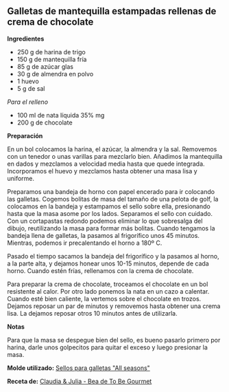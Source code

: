 ## Galletas de mantequilla estampadas rellenas de crema de chocolate

**Ingredientes**

- 250 g de harina de trigo
- 150 g de mantequilla fría
- 85 g de azúcar glas
- 30 g de almendra en polvo
- 1 huevo
- 5 g de sal

*Para el relleno*

- 100 ml de nata líquida 35% mg
- 200 g de chocolate

**Preparación**

En un bol colocamos la harina, el azúcar, la almendra y la sal. Removemos con un tenedor o unas varillas para mezclarlo bien. Añadimos la mantequilla en dados y mezclamos a velocidad media hasta que quede integrada. Incorporamos el huevo y mezclamos hasta obtener una masa lisa y uniforme.

Preparamos una bandeja de horno con papel encerado para ir colocando las galletas. Cogemos bolitas de masa del tamaño de una pelota de golf, la colocamos en la bandeja y estampamos el sello sobre ella, presionando hasta que la masa asome por los lados. Separamos el sello con cuidado. Con un cortapastas redondo podemos eliminar lo que sobresalga del dibujo, reutilizando la masa para formar más bolitas. Cuando tengamos la bandeja llena de galletas, la pasamos al frigorífico unos 45 minutos. Mientras, podemos ir precalentando el horno a 180º C.

Pasado el tiempo sacamos la bandeja del frigorífico y la pasamos al horno, a la parte alta, y dejamos honear unos 10-15 minutos, depende de cada horno.
Cuando estén frías, rellenamos con la crema de chocolate.

Para preparar la crema de chocolate, troceamos el chocolate en un bol resistente al calor. Por otro lado ponemos la nata en un cazo a calentar. Cuando esté bien caliente, la vertemos sobre el chocolate en trozos. Dejamos reposar un par de minutos y removemos hasta obtener una crema lisa. La dejamos reposar otros 10 minutos antes de utilizarla.

**Notas**

Para que la masa se despegue bien del sello, es bueno pasarlo primero por harina, darle unos golpecitos para quitar el exceso y luego presionar la masa.

**Molde utilizado:** [Sellos para galletas "All seasons"](../../moldes-y-utensilios.md)

**Receta de:** [Claudia & Julia - Bea de To Be Gourmet](https://www.claudiaandjulia.com/blogs/general/galletas-de-mantequilla-rellenas-de-chocolate)
